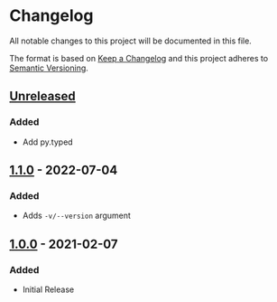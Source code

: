 Changelog
=========
All notable changes to this project will be documented in this file.

The format is based on [Keep a Changelog](http://keepachangelog.com/en/1.0.0/)
and this project adheres to [Semantic Versioning](http://semver.org/spec/v2.0.0.html).

[Unreleased](https://github.com/jshwi/borgini/compare/v1.1.0...HEAD)
------------------------------------------------------------------------
### Added
- Add py.typed

[1.1.0](https://github.com/jshwi/borgini/releases/tag/v1.1.0) - 2022-07-04
------------------------------------------------------------------------
### Added
- Adds `-v/--version` argument

[1.0.0](https://github.com/jshwi/borgini/releases/tag/v1.0.0) - 2021-02-07
------------------------------------------------------------------------
### Added
- Initial Release
